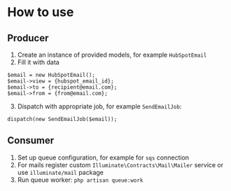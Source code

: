 # How to use

## Producer

1. Create an instance of provided models, for example `HubSpotEmail`
2. Fill it with data
```
$email = new HubSpotEmail();
$email->view = {hubspot_email_id};
$email->to = {recipient@email.com};
$email->from = {from@email.com};
```
3. Dispatch with appropriate job, for example `SendEmailJob`:
```
dispatch(new SendEmailJob($email));
```

## Consumer

1. Set up queue configuration, for example for `sqs` connection
2. For mails register custom `Illuminate\Contracts\Mail\Mailer` service or use `illuminate/mail` package
3. Run queue worker: `php artisan queue:work`